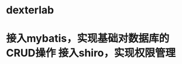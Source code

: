 
# dexterlab
接入mybatis，实现基础对数据库的CRUD操作
接入shiro，实现权限管理
==============================================

    
